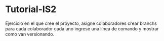 # Tutorial-IS2
Ejercicio en el que cree el proyecto, asigne colaboradores crear branchs para cada colaborador cada uno ingrese una línea de comando y mostrar como van versionando.
